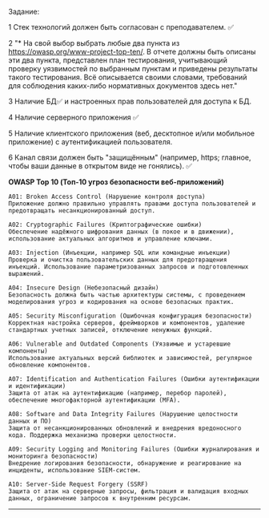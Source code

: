 Задание:

1	Стек технологий должен быть согласован с преподавателем. ✅

2	"* На свой выбор выбрать любые два пункта из https://owasp.org/www-project-top-ten/.
В отчете должны быть описаны эти два пункта, представлен план тестирования,
учитывающий проверку уязвимостей по выбранным пунктам и приведены результаты такого тестирования.
Всё описывается своими словами, требований для соблюдения каких-либо нормативных документов здесь нет."

3	Наличие БД✅ и настроенных прав пользователей для доступа к БД.

4	Наличие серверного приложения ✅

5	Наличие клиентского приложения (веб, десктопное и/или мобильное приложение) с аутентификацией пользователя.

6	Канал связи должен быть "защищённым" (например, https; главное, чтобы ваши данные в открытом виде не гонялись). ✅

  **OWASP Top 10 (Топ-10 угроз безопасности веб-приложений)**
  
    A01: Broken Access Control (Нарушение контроля доступа)
    Приложение должно правильно управлять правами доступа пользователей и предотвращать несанкционированный доступ.
    
    A02: Cryptographic Failures (Криптографические ошибки)
    Обеспечение надёжного шифрования данных (в покое и в движении), использование актуальных алгоритмов и управление ключами.
    
    A03: Injection (Инъекции, например SQL или командные инъекции)
    Проверка и очистка пользовательских данных для предотвращения инъекций. Использование параметризованных запросов и подготовленных выражений.
    
    A04: Insecure Design (Небезопасный дизайн)
    Безопасность должна быть частью архитектуры системы, с проведением моделирования угроз и кодирования на основе безопасных практик.
    
    A05: Security Misconfiguration (Ошибочная конфигурация безопасности)
    Корректная настройка серверов, фреймворков и компонентов, удаление стандартных учетных записей, отключение ненужных функций.
    
    A06: Vulnerable and Outdated Components (Уязвимые и устаревшие компоненты)
    Использование актуальных версий библиотек и зависимостей, регулярное обновление компонентов.
    
    A07: Identification and Authentication Failures (Ошибки аутентификации и идентификации)
    Защита от атак на аутентификацию (например, перебор паролей), обеспечение многофакторной аутентификации (MFA).
    
    A08: Software and Data Integrity Failures (Нарушение целостности данных и ПО)
    Защита от несанкционированных обновлений и внедрения вредоносного кода. Поддержка механизма проверки целостности.
    
    A09: Security Logging and Monitoring Failures (Ошибки журналирования и мониторинга безопасности)
    Внедрение логирования безопасности, обнаружение и реагирование на инциденты, использование SIEM-систем.
    
    A10: Server-Side Request Forgery (SSRF)
    Защита от атак на серверные запросы, фильтрация и валидация входных данных, ограничение запросов к внутренним ресурсам.

-----------------------------------------------------------------

